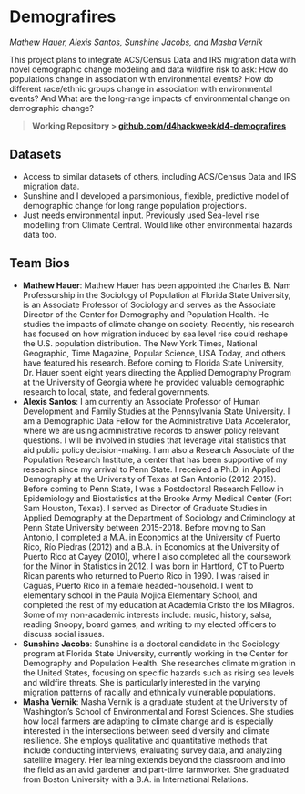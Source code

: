 # Demografires

*Mathew Hauer, Alexis Santos, Sunshine Jacobs, and Masha Vernik*

This project plans to integrate ACS/Census Data and IRS migration data with novel demographic change modeling and data wildfire risk to ask: How do populations change in association with environmental events? How do different race/ethnic groups change in association with environmental events? And What are the long-range impacts of environmental change on demographic change?

> **Working Repository \> [github.com/d4hackweek/d4-demografires](https://github.com/d4hackweek/d4-demografires)**

## Datasets

- Access to similar datasets of others, including ACS/Census Data and IRS migration data.
- Sunshine and I developed a parsimonious, flexible, predictive model of demographic change for long range population projections.
- Just needs environmental input. Previously used Sea-level rise modelling from Climate Central. Would like other environmental hazards data too.

## Team Bios

- **Mathew Hauer**: Mathew Hauer has been appointed the Charles B. Nam Professorship in the Sociology of Population at Florida State University, is an Associate Professor of Sociology and serves as the Associate Director of the Center for Demography and Population Health. He studies the impacts of climate change on society. Recently, his research has focused on how migration induced by sea level rise could reshape the U.S. population distribution. The New York Times, National Geographic, Time Magazine, Popular Science, USA Today, and others have featured his research. Before coming to Florida State University, Dr. Hauer spent eight years directing the Applied Demography Program at the University of Georgia where he provided valuable demographic research to local, state, and federal governments.
- **Alexis Santos**: I am currently an Associate Professor of Human Development and Family Studies at the Pennsylvania State University. I am a Demographic Data Fellow for the Administrative Data Accelerator, where we are using administrative records to answer policy relevant questions. I will be involved in studies that leverage vital statistics that aid public policy decision-making.  I am also a Research Associate of the Population Research Institute, a center that has been supportive of my research since my arrival to Penn State. I received a Ph.D. in Applied Demography at the University of Texas at San Antonio (2012-2015). Before coming to Penn State, I was a Postdoctoral Research Fellow in Epidemiology and Biostatistics at the Brooke Army Medical Center (Fort Sam Houston, Texas). I served as Director of Graduate Studies in Applied Demography at the Department of Sociology and Criminology at Penn State University between 2015-2018. Before moving to San Antonio, I completed a M.A. in Economics at the University of Puerto Rico, Río Piedras (2012) and a B.A. in Economics at the University of Puerto Rico at Cayey (2010), where I also completed all the coursework for the Minor in Statistics in 2012. I was born in Hartford, CT to Puerto Rican parents who returned to Puerto Rico in 1990. I was raised in Caguas, Puerto Rico in a female headed-household. I went to elementary school in the Paula Mojica Elementary School, and completed the rest of my education at Academia Cristo the los Milagros. Some of my non-academic interests include: music, history, salsa, reading Snoopy, board games, and writing to my elected officers to discuss social issues.
- **Sunshine Jacobs**: Sunshine is a doctoral candidate in the Sociology program at Florida State University, currently working in the Center for Demography and Population Health. She researches climate migration in the United States, focusing on specific hazards such as rising sea levels and wildfire threats. She is particularly interested in the varying migration patterns of racially and ethnically vulnerable populations.
- **Masha Vernik**: Masha Vernik is a graduate student at the University of Washington’s School of Environmental and Forest Sciences. She studies how local farmers are adapting to climate change and is especially interested in the intersections between seed diversity and climate resilience. She employs qualitative and quantitative methods that include conducting interviews, evaluating survey data, and analyzing satellite imagery. Her learning extends beyond the classroom and into the field as an avid gardener and part-time farmworker. She graduated from Boston University with a B.A. in International Relations.
